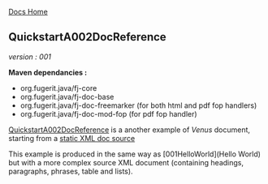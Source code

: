 [Docs Home](../../index.md)

## QuickstartA002DocReference

*version : 001*

**Maven dependancies :**
* org.fugerit.java/fj-core
* org.fugerit.java/fj-doc-base
* org.fugerit.java/fj-doc-freemarker	(for both html and pdf fop handlers)
* org.fugerit.java/fj-doc-mod-fop	(for pdf fop handler)

[QuickstartA002DocReference](../../fj-doc-quickstart-a-basic/src/test/java/test/org/fugerit/java/doc/qs/QuickstartA002DocReference.java) is a another example of *Venus* document, starting from a [static XML doc source](../../fj-doc-quickstart-a-basic/src/main/resources/sample-doc-xml/QuickstartA002/doc-reference.xml)

This example is produced in the same way as [001HelloWorld](Hello World) but with a more complex source XML document (containing headings, paragraphs, phrases, table and lists).